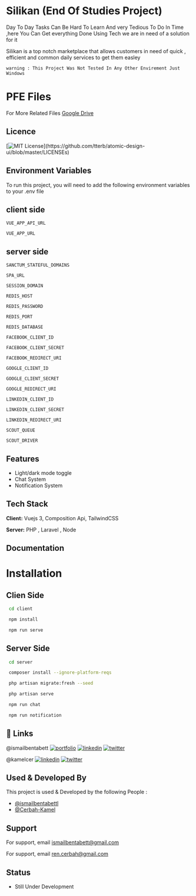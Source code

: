 
# Silikan (End Of Studies Project)

Day To Day Tasks Can Be Hard To Learn And very Tedious To Do In Time ,here
You Can Get everything Done Using Tech we are in need of a solution for it

Silikan is a top notch marketplace that allows customers in need of quick , efficient
 and common daily services to get them easley




`warning : This Project Was Not Tested In Any Other Envirement Just Windows`


# PFE Files
For More Related Files [Google Drive](https://drive.google.com/drive/folders/1q-326fT_3PdzJ4iFsBfSNGYcsTt7n76Z?usp=sharing)





## Licence



[![MIT License](https://img.shields.io/apm/l/atomic-design-ui.svg?)](https://github.com/tterb/atomic-design-ui/blob/master/LICENSEs)

## Environment Variables

To run this project, you will need to add the following environment variables to your .env file
## client side

`VUE_APP_API_URL`

`VUE_APP_URL`


## server side

`SANCTUM_STATEFUL_DOMAINS`

`SPA_URL`

`SESSION_DOMAIN`

`REDIS_HOST`

`REDIS_PASSWORD`

`REDIS_PORT`

`REDIS_DATABASE`

`FACEBOOK_CLIENT_ID`

`FACEBOOK_CLIENT_SECRET`

`FACEBOOK_REDIRECT_URI`

`GOOGLE_CLIENT_ID`

`GOOGLE_CLIENT_SECRET`

`GOOGLE_REDIRECT_URI`

`LINKEDIN_CLIENT_ID`

`LINKEDIN_CLIENT_SECRET`

`LINKEDIN_REDIRECT_URI`

`SCOUT_QUEUE`

`SCOUT_DRIVER`




## Features

- Light/dark mode toggle
- Chat System
- Notification System



## Tech Stack

**Client:** Vuejs 3, Composition Api, TailwindCSS

**Server:** PHP , Laravel , Node


## Documentation




# Installation

## Clien Side

```bash
 cd client
  ```

  ```bash
   npm install

```
  ```bash
   npm run serve

```


## Server Side

```bash
 cd server
  ```
  ```bash
   composer install --ignore-platform-reqs
  ```
  ```bash
   php artisan migrate:fresh --seed
  ```
  ```bash
   php artisan serve
  ```
  ```bash
   npm run chat
  ```
  ```bash
   npm run notification
```



## 🔗 Links
@ismailbentabett
[![portfolio](https://img.shields.io/badge/my_portfolio-000?style=for-the-badge&logo=ko-fi&logoColor=white)](https://www.ismailbentabett.com)
[![linkedin](https://img.shields.io/badge/linkedin-0A66C2?style=for-the-badge&logo=linkedin&logoColor=white)](https://www.linkedin.com/in/ismailbentabett/)
[![twitter](https://img.shields.io/badge/twitter-1DA1F2?style=for-the-badge&logo=twitter&logoColor=white)](https://twitter.com/ismailbentabet)

@kamelcer
[![linkedin](https://img.shields.io/badge/linkedin-0A66C2?style=for-the-badge&logo=linkedin&logoColor=white)](https://www.linkedin.com/in/kamel-cerbah-7ab4b31b1/)
[![twitter](https://img.shields.io/badge/twitter-1DA1F2?style=for-the-badge&logo=twitter&logoColor=white)](https://twitter.com/kamelcerbah)
## Used & Developed By

This project is used & Developed by the following People :

- [@ismailbentabettl](https://github.com/ismailbentabettl)
- [@Cerbah-Kamel](https://github.com/Cerbah-Kamel)


## Support

For support, email ismailbentabett@gmail.com

For support, email ren.cerbah@gmail.com



## Status

- Still Under Development



